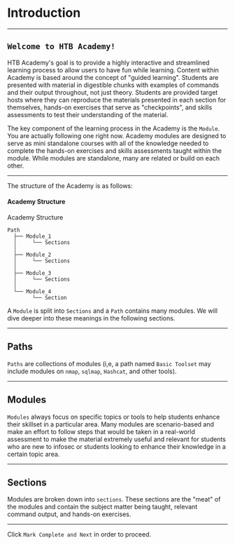# Introduction

------

## `Welcome to HTB Academy!`

HTB Academy's goal is to provide a highly interactive and streamlined learning process to allow users to have fun while learning. Content within Academy is based around the concept of "guided learning". Students are presented with material in digestible chunks with examples of commands and their output throughout, not just theory. Students are provided target hosts where they can reproduce the materials presented in each section for themselves, hands-on exercises that serve as "checkpoints", and skills assessments to test their understanding of the material.

The key component of the learning process in the Academy is the `Module`. You are actually following one right now. Academy modules are designed to serve as mini standalone courses with all of the knowledge needed to complete the hands-on exercises and skills assessments taught within the module. While modules are standalone, many are related or build on each other.

------

The structure of the Academy is as follows:

#### Academy Structure

 Academy Structure

```shell-session
Path
  ├── Module_1
  │     └── Sections
  │
  ├── Module_2
  │     └── Sections
  │
  ├── Module_3
  │     └── Sections
  │
  └── Module_4
        └── Section
```

A `Module` is split into `Sections` and a `Path` contains many modules. We will dive deeper into these meanings in the following sections.

------

## Paths

`Paths` are collections of modules (i,e, a path named `Basic Toolset` may include modules on `nmap`, `sqlmap`, `Hashcat`, and other tools).

------

## Modules

`Modules` always focus on specific topics or tools to help students enhance their skillset in a particular area. Many modules are scenario-based and make an effort to follow steps that would be taken in a real-world assessment to make the material extremely useful and relevant for students who are new to infosec or students looking to enhance their knowledge in a certain topic area.

------

## Sections

Modules are broken down into `sections`. These sections are the "meat" of the modules and contain the subject matter being taught, relevant command output, and hands-on exercises.

------

Click `Mark Complete and Next` in order to proceed.